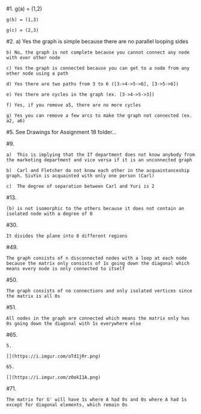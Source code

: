 #1.	g(a) = (1,2)

	g(b) = (1,3)

	g(c) = (2,3)

#2.	a) Yes the graph is simple because there are no parallel looping sides

	b) No, the graph is not complete because you cannot connect any node with ever other node

	c) Yes the graph is connected because you can get to a node from any other node using a path

	d) Yes there are two paths from 3 to 6 ([3->4->5->6], [3->5->6])

	e) Yes there are cycles in the graph (ex. [3->4->5->3])

	f) Yes, if you remove a5, there are no more cycles

	g) Yes you can remove a few arcs to make the graph not connected (ex. a2, a6)

#5.	See Drawings for Assignment 18 folder...

#9.	

	a)	This is implying that the IT department does not know anybody from the marketing department and vice versa if it is an unconnected graph

	b)	Carl and Fletcher do not know each other in the acquaintanceship graph. SiuYin is acquainted with only one person (Carl)

	c)	The degree of separation between Carl and Yuri is 2

#13.	

	(b) is not isomorphic to the others because it does not contain an isolated node with a degree of 0

#30.	

	It divides the plane into 8 different regions

#49.	

	The graph consists of n disconnected nodes with a loop at each node because the matrix only consists of 1s going down the diagonal which means every node is only connected to itself

#50.	

	The graph consists of no connections and only isolated vertices since the matrix is all 0s

#51.	

	All nodes in the graph are connected which means the matrix only has 0s going down the diagonal with 1s everywhere else

#65.	
	
	5.

	[](https://i.imgur.com/oTd1jRr.png)

	65.

	[](https://i.imgur.com/z0okI1A.png)

#71.	
	
	The matrix for G' will have 1s where A had 0s and 0s where A had 1s except for diagonal elements, which remain 0s